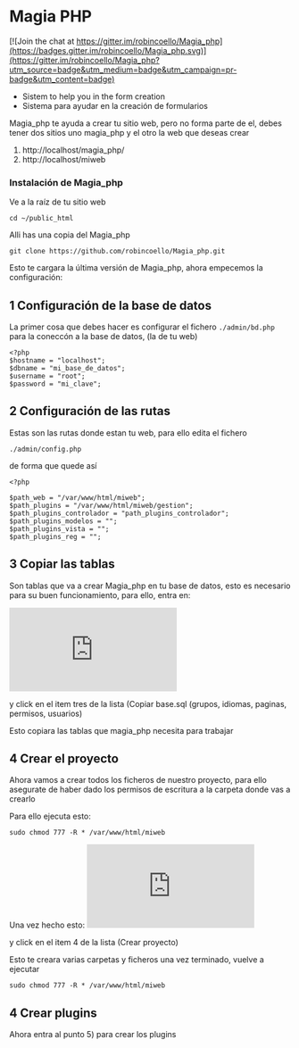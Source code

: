 # Magia PHP

[![Join the chat at https://gitter.im/robincoello/Magia_php](https://badges.gitter.im/robincoello/Magia_php.svg)](https://gitter.im/robincoello/Magia_php?utm_source=badge&utm_medium=badge&utm_campaign=pr-badge&utm_content=badge)
* Sistem to help you in the form creation
* Sistema para ayudar en la creación de formularios 

Magia_php te ayuda a crear tu sitio web, pero no forma  parte de el, debes tener dos sitios uno magia_php y el otro la web que deseas crear

1) http://localhost/magia_php/ 
2) http://localhost/miweb

### Instalación de Magia_php
Ve a la raíz de tu sitio web

`
cd ~/public_html
`

Alli has una copia del Magia_php 


`
git clone https://github.com/robincoello/Magia_php.git
`

Esto te cargara la última versión de Magia_php, ahora empecemos la configuración:


## 1 Configuración de la base de datos
La primer cosa que debes hacer es configurar el fichero `./admin/bd.php` para la coneccón a la base de datos, (la de tu web)

```
<?php  
$hostname = "localhost"; 
$dbname = "mi_base_de_datos"; 
$username = "root"; 
$password = "mi_clave"; 
```


## 2 Configuración de las rutas

Estas son las rutas donde estan tu web,  para ello edita el fichero

``` ./admin/config.php ```

de forma que quede así

```
<?php

$path_web = "/var/www/html/miweb";
$path_plugins = "/var/www/html/miweb/gestion";
$path_plugins_controlador = "path_plugins_controlador";
$path_plugins_modelos = "";
$path_plugins_vista = "";
$path_plugins_reg = "";

```

## 3 Copiar las tablas

Son tablas que va a crear Magia_php en tu base de datos, esto es necesario para su buen funcionamiento, para ello, entra en:

[![http://localhost/magia_php/index.php](http://localhost/magia_php/index.php)](http://localhost/magia_php/index.php)

y click en el item tres de la lista (Copiar base.sql (grupos, idiomas, paginas, permisos, usuarios)

Esto copiara las tablas que magia_php necesita para trabajar


## 4 Crear el proyecto

Ahora vamos a crear todos los ficheros de nuestro proyecto, para ello asegurate de haber dado los permisos de  escritura a la 
carpeta donde vas a crearlo

Para ello ejecuta esto: 
```
sudo chmod 777 -R * /var/www/html/miweb
```
Una vez hecho esto: 
[![Entra en http://localhost/magia_php/index.php](http://localhost/magia_php/index.php)](http://localhost/magia_php/index.php)

y click en el item 4 de la lista (Crear proyecto)

Esto te creara varias carpetas y ficheros una vez terminado, vuelve a ejecutar 

```
sudo chmod 777 -R * /var/www/html/miweb
```

## 4 Crear plugins

Ahora entra al punto 5) para crear los plugins 






































